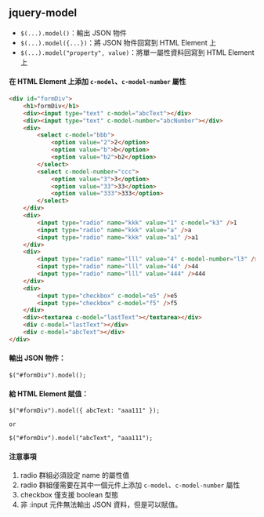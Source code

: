 ## jquery-model

- `$(...).model()`：輸出 JSON 物件
- `$(...).model({...})`：將 JSON 物件回寫到 HTML Element 上
- `$(...).model("property", value)`：將單一屬性資料回寫到 HTML Element 上

#### 在 HTML Element 上添加 `c-model`、`c-model-number` 屬性

```html
<div id="formDiv">
    <h1>formDiv</h1>
    <div><input type="text" c-model="abcText"></div>
    <div><input type="text" c-model-number="abcNumber"></div>
    <div>
        <select c-model="bbb">
            <option value="2">2</option>
            <option value="b">b</option>
            <option value="b2">b2</option>
        </select>
        <select c-model-number="ccc">
            <option value="3">3</option>
            <option value="33">33</option>
            <option value="333">333</option>
        </select>
    </div>
    <div>
        <input type="radio" name="kkk" value="1" c-model="k3" />1
        <input type="radio" name="kkk" value="a" />a
        <input type="radio" name="kkk" value="a1" />a1
    </div>
    <div>
        <input type="radio" name="lll" value="4" c-model-number="l3" />4
        <input type="radio" name="lll" value="44" />44
        <input type="radio" name="lll" value="444" />444
    </div>
    <div>
        <input type="checkbox" c-model="e5" />e5
        <input type="checkbox" c-model="f5" />f5
    </div>
    <div><textarea c-model="lastText"></textarea></div>
    <div c-model="lastText"></div>
    <div c-model="abcText"></div>
</div>
```

#### 輸出 JSON 物件：

```
$("#formDiv").model();
```

#### 給 HTML Element 賦值：

```
$("#formDiv").model({ abcText: "aaa111" });

or

$("#formDiv").model("abcText", "aaa111");
```

#### 注意事項

1. radio 群組必須設定 name 的屬性值
2. radio 群組僅需要在其中一個元件上添加 `c-model`、`c-model-number` 屬性
3. checkbox 僅支援 boolean 型態
4. 非 :input 元件無法輸出 JSON 資料，但是可以賦值。
